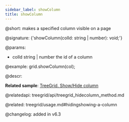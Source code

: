 ```yaml
---
sidebar_label: showColumn
title: showColumn
---          
```


@short: makes a specified column visible on a page

@signature: {'showColumn(colId: string | number): void;'}

@params:
- colId	string | number	the id of a column

@example:
grid.showColumn(col);



@descr:

**Related sample**: [TreeGrid. Show/Hide column](https://snippet.dhtmlx.com/1gekn97m)

@relatedapi: treegrid/api/treegrid_hidecolumn_method.md

@related: treegrid/usage.md#hidingshowing-a-column

@changelog: added in v6.3
